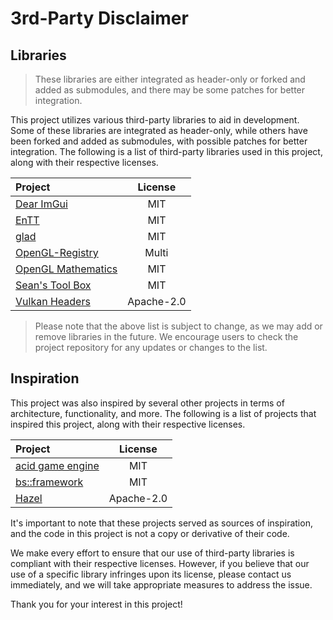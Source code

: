 ﻿# 3rd-Party Disclaimer

[id]: http://example.com/  "Optional Title Here"

## Libraries
> These libraries are either integrated as header-only or forked and added as submodules, and there may be some patches for better integration. <br>

This project utilizes various third-party libraries to aid in development.
Some of these libraries are integrated as header-only, while others have been forked and added as submodules, with possible patches for better integration.
The following is a list of third-party libraries used in this project, along with their respective licenses.

| Project | License |
| :------ | :-----: |
| [Dear ImGui](https://github.com/ocornut/imgui "imgui")                            | MIT        |
| [EnTT](https://github.com/skypjack/entt.git "entt")                               | MIT        |
| [glad](https://github.com/Dav1dde/glad "glad")                                    | MIT        |
| [OpenGL-Registry](https://github.com/KhronosGroup/OpenGL-Registry "opengl")       | Multi      |
| [OpenGL Mathematics](https://github.com/g-truc/glm.git "glm")                     | MIT        |
| [Sean's Tool Box](https://github.com/nothings/stb.git "stb")                      | MIT        |
| [Vulkan Headers](hhttps://github.com/KhronosGroup/Vulkan-Headers.git "vulkan")    | Apache-2.0 |

> Please note that the above list is subject to change, as we may add or remove libraries in the future.
We encourage users to check the project repository for any updates or changes to the list.

<!-- These are leftovers which were used in the prototype. I left them here because they may be needed again.
| [Glslang](https://github.com/KhronosGroup/SPIRV-Tools.git "glslang")                  | Multi         |
| [OpenAL Soft](https://github.com/kcat/openal-soft.git "openal-soft")                  | LGPL          |
| [Open Asset Import Library](https://github.com/assimp/assimp.git "assimp")            | BSD-3-Clause  |
| [SPIR-V Cross](https://github.com/KhronosGroup/SPIRV-Cross.git "SPIRV-Cross")         | Apache2.0     |
| [SPIR-V Headers](https://github.com/KhronosGroup/SPIRV-Headers.git "SPIRV-Headers")   | MIT           |
| [Vorbis](https://github.com/xiph/vorbis.git "vorbis")                                 | BSD           |
-->

## Inspiration
This project was also inspired by several other projects in terms of architecture, functionality, and more.
The following is a list of projects that inspired this project, along with their respective licenses.

| Project | License |
| :------ | :-----: |
| [acid game engine](https://github.com/EQMG/Acid.git "Acid")       | MIT        |
| [bs::framework](https://github.com/GameFoundry/bsf.git "bsf")     | MIT        |
| [Hazel](https://github.com/TheCherno/Hazel.git "Hazel")           | Apache-2.0 |

It's important to note that these projects served as sources of inspiration, and the code in this project is not a copy or derivative of their code.

We make every effort to ensure that our use of third-party libraries is compliant with their respective licenses.
However, if you believe that our use of a specific library infringes upon its license, please contact us immediately, and we will take appropriate measures to address the issue.

Thank you for your interest in this project!
